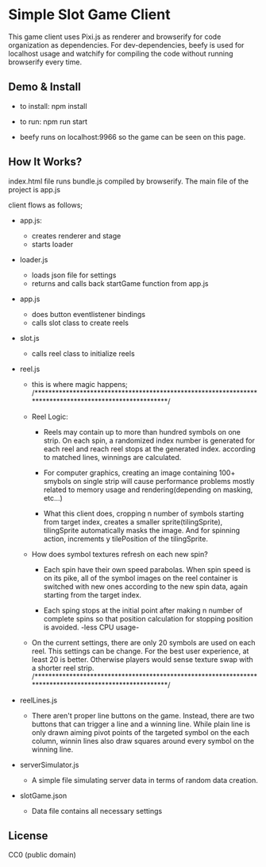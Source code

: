 Simple Slot Game Client
=====================

This game client uses Pixi.js as renderer and browserify for code organization as dependencies. For dev-dependencies, beefy is used for localhost usage and watchify for compiling the code without running
browserify every time.



[slot-client]: https://github.com/alicanKoker/SlotClient

## Demo & Install

* to install:
    npm install

* to run:
    npm run start

* beefy runs on localhost:9966 so the game can be seen on this page.

## How It Works?

index.html file runs bundle.js compiled by browserify. The main file of the project is app.js

client flows as follows;

- app.js:

    - creates renderer and stage
    - starts loader

- loader.js
    
    - loads json file for settings
    - returns and calls back startGame function from app.js

- app.js

    - does button eventlistener bindings
    - calls slot class to create reels

- slot.js

    - calls reel class to initialize reels

- reel.js

    - this is where magic happens;
    /*******************************************************************************************************/

    * Reel Logic:
        - Reels may contain up to more than hundred symbols on one strip. On each spin, a randomized index
        number is generated for each reel and reach reel stops at the generated index. according to matched
        lines, winnings are calculated.
        
        - For computer graphics, creating an image containing 100+ smybols on single strip will cause
        performance problems mostly related to memory usage and rendering(depending on masking, etc...)
        
        - What this client does, cropping n number of symbols starting from target index, creates a smaller
        sprite(tilingSprite), tilingSprite automatically masks the image. And for spinning action, increments
        y tilePosition of the tilingSprite.

    * How does symbol textures refresh on each new spin?

        - Each spin have their own speed parabolas. When spin speed is on its pike, all of the symbol images
        on the reel container is switched with new ones according to the new spin data, again starting from
        the target index.
        
        - Each sping stops at the initial point after making n number of complete spins so that position calculation
        for stopping position is avoided. -less CPU usage-

    * On the current settings, there are only 20 symbols are used on each reel. This settings can be change. For
        the best user experience, at least 20 is better. Otherwise players would sense texture swap with a shorter
        reel strip.
    /*******************************************************************************************************/

- reelLines.js

    * There aren't proper line buttons on the game. Instead, there are two buttons that can trigger a line and a
    winning line. While plain line is only drawn aiming pivot points of the targeted symbol on the each column, 
    winnin lines also draw squares around every symbol on the winning line.

- serverSimulator.js

    * A simple file simulating server data in terms of random data creation.

- slotGame.json

    * Data file contains all necessary settings


## License

CC0 (public domain)
